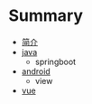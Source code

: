 # Summary

* [简介](README.md)
* [java](chapter1.md)
  * springboot
* [android](chapter1/222.md)
  * view
* [vue](12.md)

